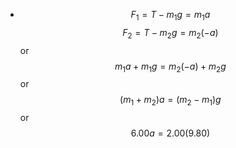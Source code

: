 - $$F_1=T-m_1g=m_1a$$
  $$F_2=T-m_2g=m_2(-a)$$
  or
  $$m_1a+m_1g=m_2(-a)+m_2g$$
  or
  $$(m_1+m_2)a=(m_2-m_1)g$$
  or
  $$6.00a=2.00(9.80)$$